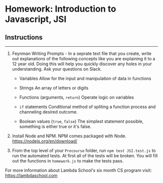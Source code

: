 # Homework: Introduction to Javascript, JSI

## Instructions
---
1. Feynman Writing Prompts - In a seprate text file that you create, write out explanations of the following concepts like you are explaining it to a 12 year old.  Doing this will help you quickly discover any holes in your understanding.  Ask your questions on Slack.
		
	* Variables
	Allow for the input and manipulation of data in functions

	* Strings
	An array of letters or digits 

	* Functions (arguments, `return`)
	Operate logic on variables


	* `if` statements
	Conditional method of spliting a function process and channeling desired outcome.


	* Boolean values (`true`, `false`)
	The simplest statement possible, something is either true or it's false.


2. Install Node and NPM.  NPM comes packaged with Node. https://nodejs.org/en/download/

3. From the top level of your `Precourse` folder, run `npm test JSI.test.js` to run the automated tests.  At first all of the tests will be broken.  You will fill out the functions in `homework.js` to make the tests pass.


For more information about Lambda School's six month CS program visit: https://lambdaschool.com
